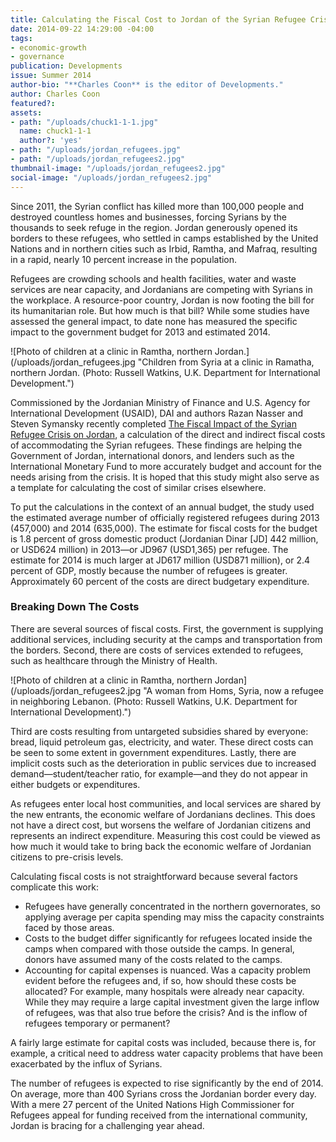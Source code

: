 ```yaml
---
title: Calculating the Fiscal Cost to Jordan of the Syrian Refugee Crisis
date: 2014-09-22 14:29:00 -04:00
tags:
- economic-growth
- governance
publication: Developments
issue: Summer 2014
author-bio: "**Charles Coon** is the editor of Developments."
author: Charles Coon
featured?: 
assets:
- path: "/uploads/chuck1-1-1.jpg"
  name: chuck1-1-1
  author?: 'yes'
- path: "/uploads/jordan_refugees.jpg"
- path: "/uploads/jordan_refugees2.jpg"
thumbnail-image: "/uploads/jordan_refugees2.jpg"
social-image: "/uploads/jordan_refugees2.jpg"
---
```


<p>Since 2011, the Syrian conflict has killed more than 100,000 people and destroyed countless homes and businesses, forcing Syrians by the thousands to seek refuge in the region. Jordan generously opened its borders to these refugees, who settled in camps established by the United Nations and in northern cities such as Irbid, Ramtha, and Mafraq, resulting in a rapid, nearly 10 percent increase in the population.</p>



<p>Refugees are crowding schools and health facilities, water and waste services are near capacity, and Jordanians are competing with Syrians in the workplace. A resource-poor country, Jordan is now footing the bill for its humanitarian role. But how much is that bill? While some studies have assessed the general impact, to date none has measured the specific impact to the government budget for 2013 and estimated 2014.
</p>
![Photo of children at a clinic in Ramtha, northern Jordan.](/uploads/jordan_refugees.jpg "Children from Syria at a clinic in Ramatha, northern Jordan. (Photo: Russell Watkins, U.K. Department for International Development.") 
<p>Commissioned by the Jordanian Ministry of Finance and U.S. Agency for International Development (USAID), DAI and authors Razan Nasser and Steven Symansky recently completed <a href="https://www.dropbox.com/s/kq74hjhw15gxmkw/The%20Fiscal%20Impact%20of%20Syrian%20Refugees%20on%20GOJ.pdf">The Fiscal Impact of the Syrian Refugee Crisis on Jordan</a>, a calculation of the direct and indirect fiscal costs of accommodating the Syrian refugees. These findings are helping the Government of Jordan, international donors, and lenders such as the International Monetary Fund to more accurately budget and account for the needs arising from the crisis. It is hoped that this study might also serve as a template for calculating the cost of similar crises elsewhere.</p>
<p>To put the calculations in the context of an annual budget, the study used the estimated average number of officially registered refugees during 2013 (457,000) and 2014 (635,000). The estimate for fiscal costs for the budget is 1.8 percent of gross domestic product (Jordanian Dinar [JD] 442 million, or USD624 million) in 2013—or JD967 (USD1,365) per refugee. The estimate for 2014 is much larger at JD617 million (USD871 million), or 2.4 percent of GDP, mostly because the number of refugees is greater. Approximately 60 percent of the costs are direct budgetary expenditure.</p>
<h3>Breaking Down The Costs</h3>
<p>There are several sources of fiscal costs. First, the government is supplying additional services, including security at the camps and transportation from the borders. Second, there are costs of services extended to refugees, such as healthcare through the Ministry of Health.</p>
![Photo of children at a clinic in Ramtha, northern Jordan](/uploads/jordan_refugees2.jpg "A woman from Homs, Syria, now a refugee in neighboring Lebanon. (Photo: Russell Watkins, U.K. Department for International Development).") 
<p>Third are costs resulting from untargeted subsidies shared by everyone: bread, liquid petroleum gas, electricity, and water. These direct costs can be seen to some extent in government expenditures. Lastly, there are implicit costs such as the deterioration in public services due to increased demand—student/teacher ratio, for example—and they do not appear in either budgets or expenditures.</p>
<p>As refugees enter local host communities, and local services are shared by the new entrants, the economic welfare of Jordanians declines. This does not have a direct cost, but worsens the welfare of Jordanian citizens and represents an indirect expenditure. Measuring this cost could be viewed as how much it would take to bring back the economic welfare of Jordanian citizens to pre-crisis levels.</p>
<p>Calculating fiscal costs is not straightforward because several factors complicate this work:</p>
<ul>
  <li>Refugees have generally concentrated in the northern governorates, so applying average per capita spending may miss the capacity constraints faced by those areas.</li>
  <li>Costs to the budget differ significantly for refugees located inside the camps when compared with those outside the camps. In general, donors have assumed many of the costs related to the camps.</li>
  <li>Accounting for capital expenses is nuanced. Was a capacity problem evident before the refugees and, if so, how should these costs be allocated? For example, many hospitals were already near capacity. While they may require a large capital investment given the large inflow of refugees, was that also true before the crisis? And is the inflow of refugees temporary or permanent?</li>
</ul>
<p>A fairly large estimate for capital costs was included, because there is, for example, a critical need to address water capacity problems that have been exacerbated by the influx of Syrians.</p>
<p>The number of refugees is expected to rise significantly by the end of 2014. On average, more than 400 Syrians cross the Jordanian border every day. With a mere 27 percent of the United Nations High Commissioner for Refugees appeal for funding received from the international community, Jordan is bracing for a challenging year ahead.</p>
